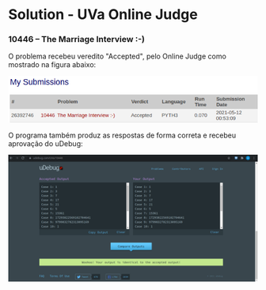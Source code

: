 # Solution - UVa Online Judge
### 10446 – The Marriage Interview :-)


O problema recebeu veredito "Accepted", pelo Online Judge como mostrado na figura abaixo:

![Veredito](./img/10446-veredito.png)


O programa também produz as respostas de forma correta e recebeu aprovação do uDebug:

![uDebug](./img/10446-udebug.png)